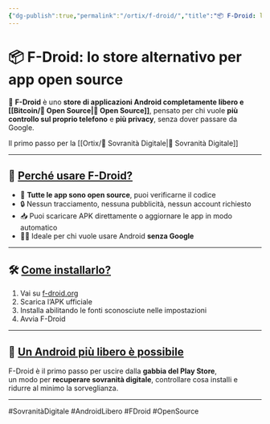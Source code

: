 ```yaml
---
{"dg-publish":true,"permalink":"/ortix/f-droid/","title":"📦 F-Droid: lo store alternativo per app open source","tags":["F-Droid","Android","OpenSource","Privacy","SovranitàDigitale","App"]}
---
```



# 📦 F-Droid: lo store alternativo per app open source

🤖 **F-Droid** è uno **store di applicazioni Android completamente libero e [[Bitcoin/🧬 Open Source\|🧬 Open Source]]**, pensato per chi vuole **più controllo sul proprio telefono** e **più privacy**, senza dover passare da Google.

Il primo passo per la [[Ortix/🧭 Sovranità Digitale\|🧭 Sovranità Digitale]]

---

## 🔐 <u>Perché usare F-Droid?</u>

- 🧠 **Tutte le app sono open source**, puoi verificarne il codice
- 🔒 Nessun tracciamento, nessuna pubblicità, nessun account richiesto
- 📥 Puoi scaricare APK direttamente o aggiornare le app in modo automatico
- 🕵️‍♂️ Ideale per chi vuole usare Android **senza Google**

---

## 🛠️ <u>Come installarlo?</u>

1. Vai su [f-droid.org](https://f-droid.org)
2. Scarica l’APK ufficiale
3. Installa abilitando le fonti sconosciute nelle impostazioni
4. Avvia F-Droid

---

## 🧠 <u>Un Android più libero è possibile</u>

F-Droid è il primo passo per uscire dalla **gabbia del Play Store**,  
un modo per **recuperare sovranità digitale**, controllare cosa installi e ridurre al minimo la sorveglianza.

---

#SovranitàDigitale #AndroidLibero #FDroid #OpenSource